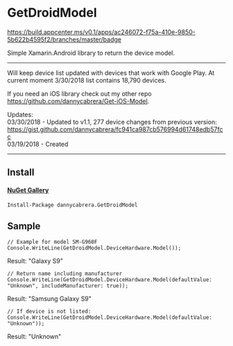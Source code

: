GetDroidModel
=============
https://build.appcenter.ms/v0.1/apps/ac246072-f75a-410e-9850-5b622b4595f2/branches/master/badge

Simple Xamarin.Android library to return the device model.
*******
Will keep device list updated with devices that work with Google Play. At current moment 3/30/2018 list contains 18,790 devices.

If you need an iOS library check out my other repo https://github.com/dannycabrera/Get-iOS-Model.

Updates:<br/>
03/30/2018 - Updated to v1.1, 277 device changes from previous version: https://gist.github.com/dannycabrera/fc941ca987cb576994d61748edb57fcc<br/>
03/19/2018 - Created<br/>
*******

## Install

#### [NuGet Gallery](https://www.nuget.org/packages/dannycabrera.GetDroidModel)
```
Install-Package dannycabrera.GetDroidModel
```

Sample
-------

```
// Example for model SM-G960F
Console.WriteLine(GetDroidModel.DeviceHardware.Model());
```

Result: "Galaxy S9"


```
// Return name including manufacturer
Console.WriteLine(GetDroidModel.DeviceHardware.Model(defaultValue: "Unknown", includeManufacturer: true));
```

Result: "Samsung Galaxy S9"


```
// If device is not listed:
Console.WriteLine(GetDroidModel.DeviceHardware.Model(defaultValue: "Unknown"));
```

Result: "Unknown"